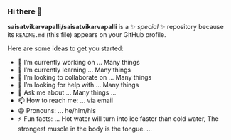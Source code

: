 ### Hi there 👋

**saisatvikarvapalli/saisatvikarvapalli** is a ✨ _special_ ✨ repository because its `README.md` (this file) appears on your GitHub profile.

Here are some ideas to get you started:

- 🔭 I’m currently working on ... Many things 
- 🌱 I’m currently learning ... Many things 
- 👯 I’m looking to collaborate on ... Many things 
- 🤔 I’m looking for help with ... Many things 
- 💬 Ask me about ... Many things ...
- 📫 How to reach me: ... via email
- 😄 Pronouns: ... he/him/his 
- ⚡ Fun facts: ... Hot water will turn into ice faster than cold water, The strongest muscle in the body is the tongue. ...   

